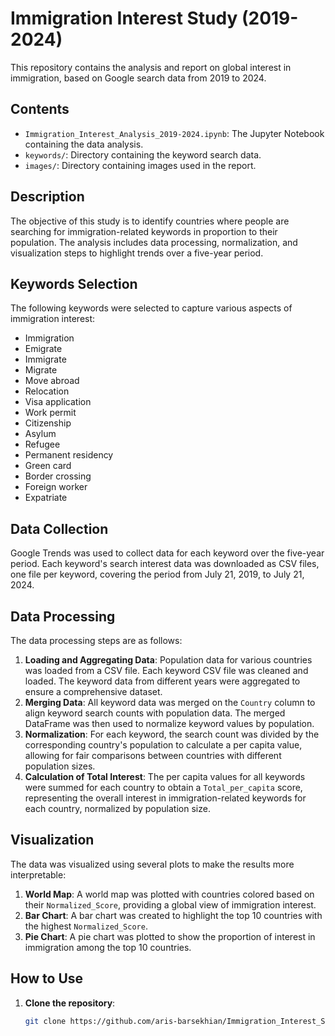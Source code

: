 # Immigration Interest Study (2019-2024)

This repository contains the analysis and report on global interest in immigration, based on Google search data from 2019 to 2024.

## Contents

- `Immigration_Interest_Analysis_2019-2024.ipynb`: The Jupyter Notebook containing the data analysis.
- `keywords/`: Directory containing the keyword search data.
- `images/`: Directory containing images used in the report.

## Description

The objective of this study is to identify countries where people are searching for immigration-related keywords in proportion to their population. The analysis includes data processing, normalization, and visualization steps to highlight trends over a five-year period.

## Keywords Selection

The following keywords were selected to capture various aspects of immigration interest:
- Immigration
- Emigrate
- Immigrate
- Migrate
- Move abroad
- Relocation
- Visa application
- Work permit
- Citizenship
- Asylum
- Refugee
- Permanent residency
- Green card
- Border crossing
- Foreign worker
- Expatriate

## Data Collection

Google Trends was used to collect data for each keyword over the five-year period. Each keyword's search interest data was downloaded as CSV files, one file per keyword, covering the period from July 21, 2019, to July 21, 2024.

## Data Processing

The data processing steps are as follows:

1. **Loading and Aggregating Data**: Population data for various countries was loaded from a CSV file. Each keyword CSV file was cleaned and loaded. The keyword data from different years were aggregated to ensure a comprehensive dataset.
2. **Merging Data**: All keyword data was merged on the `Country` column to align keyword search counts with population data. The merged DataFrame was then used to normalize keyword values by population.
3. **Normalization**: For each keyword, the search count was divided by the corresponding country's population to calculate a per capita value, allowing for fair comparisons between countries with different population sizes.
4. **Calculation of Total Interest**: The per capita values for all keywords were summed for each country to obtain a `Total_per_capita` score, representing the overall interest in immigration-related keywords for each country, normalized by population size.

## Visualization

The data was visualized using several plots to make the results more interpretable:

1. **World Map**: A world map was plotted with countries colored based on their `Normalized_Score`, providing a global view of immigration interest.
2. **Bar Chart**: A bar chart was created to highlight the top 10 countries with the highest `Normalized_Score`.
3. **Pie Chart**: A pie chart was plotted to show the proportion of interest in immigration among the top 10 countries.

## How to Use

1. **Clone the repository**:
   ```bash
   git clone https://github.com/aris-barsekhian/Immigration_Interest_Study_2019-2024.git
